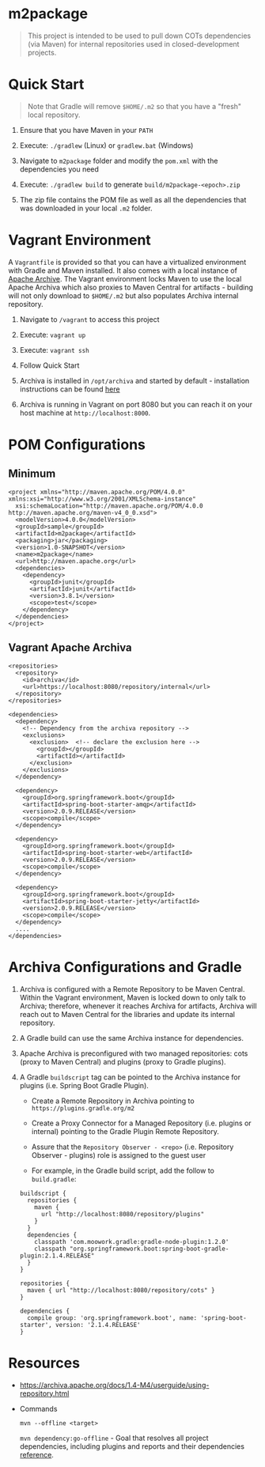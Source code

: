 # m2package

> This project is intended to be used to pull down COTs dependencies (via Maven) for internal repositories used in closed-development projects.

# Quick Start

> Note that Gradle will remove `$HOME/.m2` so that you have a "fresh" local repository.

1. Ensure that you have Maven in your `PATH`

2. Execute: `./gradlew` (Linux) or `gradlew.bat` (Windows)

3. Navigate to `m2package` folder and modify the `pom.xml` with the dependencies you need

4. Execute: `./gradlew build` to generate `build/m2package-<epoch>.zip`

5. The zip file contains the POM file as well as all the dependencies that was downloaded in your local `.m2` folder.

# Vagrant Environment

A `Vagrantfile` is provided so that you can have a virtualized environment with Gradle and Maven installed. It also comes with a local instance of [Apache Archive](https://archiva.apache.org). The Vagrant environment locks Maven to use the local Apache Archiva which also proxies to Maven Central for artifacts - building will not only download to `$HOME/.m2` but also populates Archiva internal repository.

1. Navigate to `/vagrant` to access this project

2. Execute: `vagrant up`

3. Execute: `vagrant ssh`

4. Follow Quick Start

5. Archiva is installed in `/opt/archiva` and started by default - installation instructions can be found [here](https://archiva.apache.org/docs/2.2.3/quick-start.html)

6. Archiva is running in Vagrant on port 8080 but you can reach it on your host machine at `http://localhost:8000`.

# POM Configurations

## Minimum

```
<project xmlns="http://maven.apache.org/POM/4.0.0" xmlns:xsi="http://www.w3.org/2001/XMLSchema-instance"
  xsi:schemaLocation="http://maven.apache.org/POM/4.0.0 http://maven.apache.org/maven-v4_0_0.xsd">
  <modelVersion>4.0.0</modelVersion>
  <groupId>sample</groupId>
  <artifactId>m2package</artifactId>
  <packaging>jar</packaging>
  <version>1.0-SNAPSHOT</version>
  <name>m2package</name>
  <url>http://maven.apache.org</url>
  <dependencies>
    <dependency>
      <groupId>junit</groupId>
      <artifactId>junit</artifactId>
      <version>3.8.1</version>
      <scope>test</scope>
    </dependency>
  </dependencies>
</project>
```

## Vagrant Apache Archiva

```
<repositories>
  <repository>
    <id>archiva</id>
    <url>https://localhost:8080/repository/internal</url>
  </repository>
</repositories>

<dependencies>
  <dependency>
    <!-- Dependency from the archiva repository -->
    <exclusions>
      <exclusion>  <!-- declare the exclusion here -->
        <groupId></groupId>
        <artifactId></artifactId>
      </exclusion>
    </exclusions>
  </dependency>

  <dependency>
    <groupId>org.springframework.boot</groupId>
    <artifactId>spring-boot-starter-amqp</artifactId>
    <version>2.0.9.RELEASE</version>
    <scope>compile</scope>
  </dependency>

  <dependency>
    <groupId>org.springframework.boot</groupId>
    <artifactId>spring-boot-starter-web</artifactId>
    <version>2.0.9.RELEASE</version>
    <scope>compile</scope>
  </dependency>

  <dependency>
    <groupId>org.springframework.boot</groupId>
    <artifactId>spring-boot-starter-jetty</artifactId>
    <version>2.0.9.RELEASE</version>
    <scope>compile</scope>
  </dependency>
  ....
</dependencies>
```

# Archiva Configurations and Gradle

1. Archiva is configured with a Remote Repository to be Maven Central. Within the Vagrant environment, Maven is locked down to only talk to Archiva; therefore, whenever it reaches Archiva for artifacts, Archiva will reach out to Maven Central for the libraries and update its internal repository.

2. A Gradle build can use the same Archiva instance for dependencies.

3. Apache Archiva is preconfigured with two managed repositories: cots (proxy to Maven Central) and plugins (proxy to Gradle plugins).

4. A Gradle `buildscript` tag can be pointed to the Archiva instance for plugins (i.e. Spring Boot Gradle Plugin).

   - Create a Remote Repository in Archiva pointing to `https://plugins.gradle.org/m2`

   - Create a Proxy Connector for a Managed Repository (i.e. plugins or internal) pointing to the Gradle Plugin Remote Repository.

   - Assure that the `Repository Observer - <repo>` (i.e. Repository Observer - plugins) role is assigned to the guest user

   - For example, in the Gradle build script, add the follow to `build.gradle`:

   ```
   buildscript {
     repositories {
       maven {
         url "http://localhost:8080/repository/plugins"
       }
     }
     dependencies {
       classpath 'com.moowork.gradle:gradle-node-plugin:1.2.0'
       classpath "org.springframework.boot:spring-boot-gradle-plugin:2.1.4.RELEASE"
     }
   }

   repositories {
     maven { url "http://localhost:8080/repository/cots" }
   }

   dependencies {
     compile group: 'org.springframework.boot', name: 'spring-boot-starter', version: '2.1.4.RELEASE'
   }
   ```

# Resources

- https://archiva.apache.org/docs/1.4-M4/userguide/using-repository.html

- Commands

   `mvn --offline <target>`

   `mvn dependency:go-offline` - Goal that resolves all project dependencies, including plugins and reports and their dependencies [reference](https://maven.apache.org/plugins/maven-dependency-plugin/go-offline-mojo.html).
